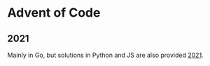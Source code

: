 # Advent of Code

## 2021

Mainly in Go, but solutions in Python and JS are also provided [2021](./2021/src).